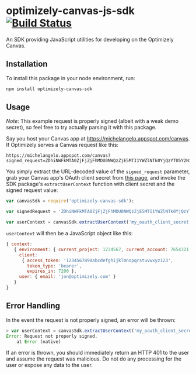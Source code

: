 # optimizely-canvas-js-sdk [![Build Status](https://magnum.travis-ci.com/optimizely/optimizely-canvas-js-sdk.svg?token=YFDwv84aYxfE7DHxqDdT&branch=master)](https://magnum.travis-ci.com/optimizely/optimizely-canvas-js-sdk)

An SDK providing JavaScript utilities for developing on the Optimizely Canvas.

## Installation

To install this package in your node environment, run:

```bash
npm install optimizely-canvas-sdk
```

## Usage

*Note*: This example request is properly signed (albeit with a weak demo secret), so feel free to try actually parsing
it with this package.

Say you host your Canvas app at https://michelangelo.appspot.com/canvas. If Optimizely serves a Canvas request like this:

```
https://michelangelo.appspot.com/canvas?signed_request=ZDhiNWFkMTA0ZjFjZjFhMDU0NWQzZjE5MTI1YWZlNTk0YjQzYTU5Y2NiMjgxZjY2NTgxYmM3YzYyYjgxNzAwMg%3D%3D.eyJjb250ZXh0Ijp7ImVudmlyb25tZW50Ijp7ImN1cnJlbnRfcHJvamVjdCI6MTIzNDU2NywiY3VycmVudF9hY2NvdW50Ijo3NjU0MzIxfSwiY2xpZW50Ijp7ImFjY2Vzc190b2tlbiI6IjEyMzQ1Njc4OTBhYmNkZWZnaGlqa2xtbm9wcXJzdHV2d3h5ejEyMyIsInRva2VuX3R5cGUiOiJiZWFyZXIiLCJleHBpcmVzX2luIjo3MjAwfSwidXNlciI6eyJlbWFpbCI6ImpvbkBvcHRpbWl6ZWx5LmNvbSJ9fX0%3D
```

You simply extract the URL-decoded value of the `signed_request` parameter, grab your Canvas app's OAuth client secret
from [this page](https://app.optimizely.com/accountsettings/apps/developers), and invoke the SDK package's
`extractUserContext` function with client secret and the signed request value:

```js
var canvasSdk = require('optimizely-canvas-sdk');

var signedRequest = 'ZDhiNWFkMTA0ZjFjZjFhMDU0NWQzZjE5MTI1YWZlNTk0YjQzYTU5Y2NiMjgxZjY2NTgxYmM3YzYyYjgxNzAwMg==.eyJjb250ZXh0Ijp7ImVudmlyb25tZW50Ijp7ImN1cnJlbnRfcHJvamVjdCI6MTIzNDU2NywiY3VycmVudF9hY2NvdW50Ijo3NjU0MzIxfSwiY2xpZW50Ijp7ImFjY2Vzc190b2tlbiI6IjEyMzQ1Njc4OTBhYmNkZWZnaGlqa2xtbm9wcXJzdHV2d3h5ejEyMyIsInRva2VuX3R5cGUiOiJiZWFyZXIiLCJleHBpcmVzX2luIjo3MjAwfSwidXNlciI6eyJlbWFpbCI6ImpvbkBvcHRpbWl6ZWx5LmNvbSJ9fX0=';

var userContext = canvasSdk.extractUserContext('my_oauth_client_secret', signedRequest);
```

`userContext` will then be a JavaScript object like this:

```js
{ context:
   { environment: { current_project: 1234567, current_account: 7654321 },
     client:
      { access_token: '1234567890abcdefghijklmnopqrstuvwxyz123',
        token_type: 'bearer',
        expires_in: 7200 },
     user: { email: 'jon@optimizely.com' }
   }
}
```

## Error Handling

In the event the request is not properly signed, an error will be thrown:

```js
> var userContext = canvasSdk.extractUserContext('my_oauth_client_secret', 'nope' + signedRequest);
Error: Request not properly signed.
    at Error (native)
```

If an error is thrown, you should immediately return an HTTP 401 to the user and assume the request was malicious. Do
not do any processing for the user or expose any data to the user.
